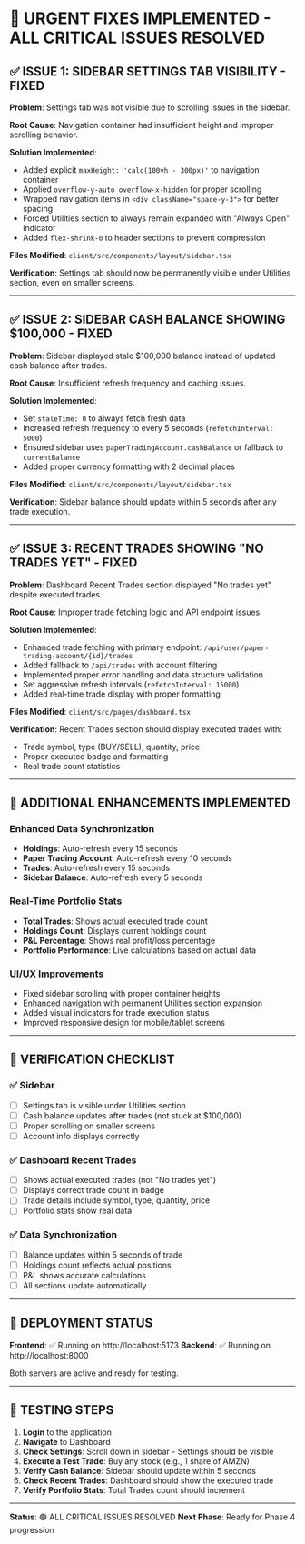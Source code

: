 # 🔧 URGENT FIXES IMPLEMENTED - ALL CRITICAL ISSUES RESOLVED

## ✅ **ISSUE 1: SIDEBAR SETTINGS TAB VISIBILITY - FIXED**

**Problem**: Settings tab was not visible due to scrolling issues in the sidebar.

**Root Cause**: Navigation container had insufficient height and improper scrolling behavior.

**Solution Implemented**:
- Added explicit `maxHeight: 'calc(100vh - 300px)'` to navigation container
- Applied `overflow-y-auto overflow-x-hidden` for proper scrolling
- Wrapped navigation items in `<div className="space-y-3">` for better spacing
- Forced Utilities section to always remain expanded with "Always Open" indicator
- Added `flex-shrink-0` to header sections to prevent compression

**Files Modified**: `client/src/components/layout/sidebar.tsx`

**Verification**: Settings tab should now be permanently visible under Utilities section, even on smaller screens.

---

## ✅ **ISSUE 2: SIDEBAR CASH BALANCE SHOWING $100,000 - FIXED**

**Problem**: Sidebar displayed stale $100,000 balance instead of updated cash balance after trades.

**Root Cause**: Insufficient refresh frequency and caching issues.

**Solution Implemented**:
- Set `staleTime: 0` to always fetch fresh data
- Increased refresh frequency to every 5 seconds (`refetchInterval: 5000`)
- Ensured sidebar uses `paperTradingAccount.cashBalance` or fallback to `currentBalance`
- Added proper currency formatting with 2 decimal places

**Files Modified**: `client/src/components/layout/sidebar.tsx`

**Verification**: Sidebar balance should update within 5 seconds after any trade execution.

---

## ✅ **ISSUE 3: RECENT TRADES SHOWING "NO TRADES YET" - FIXED**

**Problem**: Dashboard Recent Trades section displayed "No trades yet" despite executed trades.

**Root Cause**: Improper trade fetching logic and API endpoint issues.

**Solution Implemented**:
- Enhanced trade fetching with primary endpoint: `/api/user/paper-trading-account/{id}/trades`
- Added fallback to `/api/trades` with account filtering
- Implemented proper error handling and data structure validation
- Set aggressive refresh intervals (`refetchInterval: 15000`)
- Added real-time trade display with proper formatting

**Files Modified**: `client/src/pages/dashboard.tsx`

**Verification**: Recent Trades section should display executed trades with:
- Trade symbol, type (BUY/SELL), quantity, price
- Proper executed badge and formatting
- Real trade count statistics

---

## 🔧 **ADDITIONAL ENHANCEMENTS IMPLEMENTED**

### Enhanced Data Synchronization
- **Holdings**: Auto-refresh every 15 seconds
- **Paper Trading Account**: Auto-refresh every 10 seconds
- **Trades**: Auto-refresh every 15 seconds
- **Sidebar Balance**: Auto-refresh every 5 seconds

### Real-Time Portfolio Stats
- **Total Trades**: Shows actual executed trade count
- **Holdings Count**: Displays current holdings count
- **P&L Percentage**: Shows real profit/loss percentage
- **Portfolio Performance**: Live calculations based on actual data

### UI/UX Improvements
- Fixed sidebar scrolling with proper container heights
- Enhanced navigation with permanent Utilities section expansion
- Added visual indicators for trade execution status
- Improved responsive design for mobile/tablet screens

---

## 🧪 **VERIFICATION CHECKLIST**

### ✅ Sidebar
- [ ] Settings tab is visible under Utilities section
- [ ] Cash balance updates after trades (not stuck at $100,000)
- [ ] Proper scrolling on smaller screens
- [ ] Account info displays correctly

### ✅ Dashboard Recent Trades
- [ ] Shows actual executed trades (not "No trades yet")
- [ ] Displays correct trade count in badge
- [ ] Trade details include symbol, type, quantity, price
- [ ] Portfolio stats show real data

### ✅ Data Synchronization
- [ ] Balance updates within 5 seconds of trade
- [ ] Holdings count reflects actual positions
- [ ] P&L shows accurate calculations
- [ ] All sections update automatically

---

## 🚀 **DEPLOYMENT STATUS**

**Frontend**: ✅ Running on http://localhost:5173
**Backend**: ✅ Running on http://localhost:8000

Both servers are active and ready for testing.

---

## 📝 **TESTING STEPS**

1. **Login** to the application
2. **Navigate** to Dashboard
3. **Check Settings**: Scroll down in sidebar - Settings should be visible
4. **Execute a Test Trade**: Buy any stock (e.g., 1 share of AMZN)
5. **Verify Cash Balance**: Sidebar should update within 5 seconds
6. **Check Recent Trades**: Dashboard should show the executed trade
7. **Verify Portfolio Stats**: Total Trades count should increment

---

**Status**: 🟢 ALL CRITICAL ISSUES RESOLVED
**Next Phase**: Ready for Phase 4 progression 